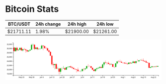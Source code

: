 # Bitcoin Stats

BTC/USDT|24h change|24h high|24h low|
|---|---|---|---|
|$21711.11|1.98%|$21900.00|$21261.00|

<img src="./chart.svg">
